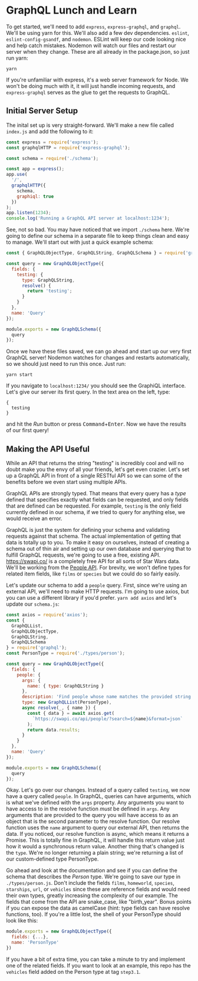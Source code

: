 # GraphQL Lunch and Learn

To get started, we'll need to add `express`, `express-graphql`, and `graphql`. We'll be using yarn for this.
We'll also add a few dev dependencies. `eslint`, `eslint-config-gsandf`, and `nodemon`. ESLint will keep our code looking nice and help catch mistakes. Nodemon will watch our files and restart our server when they change. These are all already in the package.json, so just run yarn:
```
yarn
```
If you're unfamiliar with express, it's a web server framework for Node. We won't be doing much with it, it will just handle incoming requests, and `express-graphql` serves as the glue to get the requests to GraphQL.

## Initial Server Setup

The inital set up is very straight-forward. We'll make a new file called `index.js` and add the following to it:

```javascript
const express = require('express');
const graphqlHTTP = require('express-graphql');

const schema = require('./schema');

const app = express();
app.use(
  '/',
  graphqlHTTP({
    schema,
    graphiql: true
  })
);
app.listen(1234);
console.log('Running a GraphQL API server at localhost:1234');
```

See, not so bad. You may have noticed that we import `./schema` here. We're going to define our schema in a separate file to keep things clean and easy to manage. We'll start out with just a quick example schema:

```javascript
const { GraphQLObjectType, GraphQLString, GraphQLSchema } = require('graphql');

const query = new GraphQLObjectType({
  fields: {
    testing: {
      type: GraphQLString,
      resolve() {
        return 'testing';
      }
    }
  },
  name: 'Query'
});

module.exports = new GraphQLSchema({
  query
});
```

Once we have these files saved, we can go ahead and start up our very first GraphQL server! Nodemon watches for changes and restarts automatically, so we should just need to run this once. Just run:

```
yarn start
```

If you navigate to `localhost:1234/` you should see the GraphiQL interface. Let's give our server its first query. In the text area on the left, type:

```
{
  testing
}
```

and hit the _Run_ button or press <kbd>Command</kbd>+<kbd>Enter</kbd>. Now we have the results of our first query!

## Making the API Useful

While an API that returns the string "testing" is incredibly cool and will no doubt make you the envy of all your friends, let's get even crazier. Let's set up a GraphQL API in front of a single RESTful API so we can some of the benefits before we even start using multiple APIs.

GraphQL APIs are strongly typed. That means that every query has a _type_ defined that specifies exactly what fields can be requested, and only fields that are defined can be requested. For example, `testing` is the only field currently defined in our schema, if we tried to query for anything else, we would receive an error.

GraphQL is just the system for defining your schema and validating requests against that schema. The actual implementation of getting that data is totally up to you. To make it easy on ourselves, instead of creating a schema out of thin air and setting up our own database and querying that to fulfill GraphQL requests, we're going to use a free, existing API. https://swapi.co/ is a completely free API for all sorts of Star Wars data. We'll be working from the [People API](https://swapi.co/documentation#people). For brevity, we won't define types for related item fields, like `films` or `species` but we could do so fairly easily.

Let's update our schema to add a `people` query. First, since we're using an external API, we'll need to make HTTP requests. I'm going to use axios, but you can use a different library if you'd prefer. `yarn add axios` and let's update our `schema.js`:

```javascript
const axios = require('axios');
const {
  GraphQLList,
  GraphQLObjectType,
  GraphQLString,
  GraphQLSchema
} = require('graphql');
const PersonType = require('./types/person');

const query = new GraphQLObjectType({
  fields: {
    people: {
      args: {
        name: { type: GraphQLString }
      },
      description: 'Find people whose name matches the provided string',
      type: new GraphQLList(PersonType),
      async resolve(_, { name }) {
        const { data } = await axios.get(
          `https://swapi.co/api/people/?search=${name}&format=json`
        );
        return data.results;
      }
    }
  },
  name: 'Query'
});

module.exports = new GraphQLSchema({
  query
});
```

Okay. Let's go over our changes. Instead of a query called `testing`, we now have a query called `people`. In GraphQL, queries can have arguments, which is what we've defined with the `args` property. Any arguments you want to have access to in the resolve function _must_ be defined in `args`. Any arguments that are provided to the query you will have access to as an object that is the second parameter to the resolve function. Our resolve function uses the `name` argument to query our external API, then returns the data. If you noticed, our resolve function is async, which means it returns a Promise. This is totally fine in GraphQL, it will handle this return value just how it would a synchronous return value. Another thing that's changed is the `type`. We're no longer returning a plain string; we're returning a list of our custom-defined type PersonType.

Go ahead and look at the documentation and see if you can define the schema that describes the _Person_ type. We're going to save our type in `./types/person.js`. Don't include the fields `films`, `homeworld`, `species`, `starships`, `url`, or `vehicles` since these are reference fields and would need their own types, greatly increasing the complexity of our example. The fields that come from the API are snake_case, like "birth_year". Bonus points if you can expose the data as camelCase (hint: type fields can have resolve functions, too). If you're a little lost, the shell of your PersonType should look like this:

```javascript
module.exports = new GraphQLObjectType({
  fields: {...},
  name: 'PersonType'
})
```

If you have a bit of extra time, you can take a minute to try and implement one of the related fields. If you want to look at an example, this repo has the `vehicles` field added on the Person type at tag `step3.1`.
